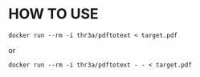 # HOW TO USE

```
docker run --rm -i thr3a/pdftotext < target.pdf
```

or

```
docker run --rm -i thr3a/pdftotext - - < target.pdf
```
